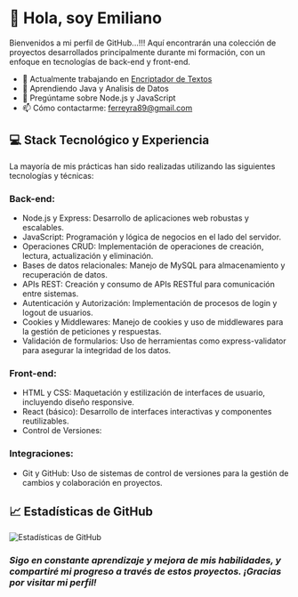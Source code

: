 # 👋 Hola, soy Emiliano

  Bienvenidos a mi perfil de GitHub...!!! Aquí encontrarán una colección de proyectos desarrollados principalmente durante mi formación, con un enfoque en tecnologías de back-end y front-end.

- 🔭 Actualmente trabajando en [Encriptador de Textos](https://github.com/emiferreyra89/Challenge-Encriptador)
- 🌱 Aprendiendo Java y Analisis de Datos
- 💬 Pregúntame sobre Node.js y JavaScript
- 📫 Cómo contactarme: [ferreyra89@gmail.com](mailto:ferreyra89@gmail.com)


## 💻 Stack Tecnológico y Experiencia

  La mayoría de mis prácticas han sido realizadas utilizando las siguientes tecnologías y técnicas:

### Back-end:

+ Node.js y Express: Desarrollo de aplicaciones web robustas y escalables.
+ JavaScript: Programación y lógica de negocios en el lado del servidor.
+ Operaciones CRUD: Implementación de operaciones de creación, lectura, actualización y eliminación.
+ Bases de datos relacionales: Manejo de MySQL para almacenamiento y recuperación de datos.
+ APIs REST: Creación y consumo de APIs RESTful para comunicación entre sistemas.
+ Autenticación y Autorización: Implementación de procesos de login y logout de usuarios.
+ Cookies y Middlewares: Manejo de cookies y uso de middlewares para la gestión de peticiones y respuestas.
+ Validación de formularios: Uso de herramientas como express-validator para asegurar la integridad de los datos.

### Front-end:

+ HTML y CSS: Maquetación y estilización de interfaces de usuario, incluyendo diseño responsive.
+ React (básico): Desarrollo de interfaces interactivas y componentes reutilizables.
+ Control de Versiones:

### Integraciones:

+ Git y GitHub: Uso de sistemas de control de versiones para la gestión de cambios y colaboración en proyectos.


## 📈 Estadísticas de GitHub
![Estadísticas de GitHub](https://github-readme-stats.vercel.app/api?username=emiferreyra89&show_icons=true&theme=radical)


### *Sigo en constante aprendizaje y mejora de mis habilidades, y compartiré mi progreso a través de estos proyectos. ¡Gracias por visitar mi perfil!*
